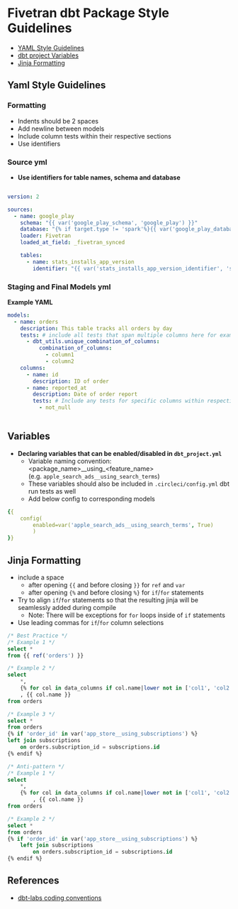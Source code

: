 # Fivetran dbt Package Style Guidelines
- [YAML Style Guidelines](#yaml-style-guidelines)
- [dbt project Variables](#variables)
- [Jinja Formatting](#jinja-formatting)

## Yaml Style Guidelines

### Formatting
- Indents should be 2 spaces
- Add newline between models
- Include column tests within their respective sections
- Use identifiers

### Source yml
- **Use identifiers for table names, schema and database**
```yml

version: 2

sources:
  - name: google_play
    schema: "{{ var('google_play_schema', 'google_play') }}"
    database: "{% if target.type != 'spark'%}{{ var('google_play_database', target.database) }}{% endif %}"
    loader: Fivetran
    loaded_at_field: _fivetran_synced

    tables:
      - name: stats_installs_app_version
        identifier: "{{ var('stats_installs_app_version_identifier', 'stats_installs_app_version') }}"
```

### Staging and Final Models yml
**Example YAML**
```yml
models:
  - name: orders
    description: This table tracks all orders by day
    tests: # include all tests that span multiple columns here for example...
      - dbt_utils.unique_combination_of_columns:
          combination_of_columns:
            - column1
            - column2
    columns:
      - name: id
        description: ID of order
      - name: reported_at
        description: Date of order report
        tests: # Include any tests for specific columns within respective sections
          - not_null
    
```
 
## Variables
- **Declaring variables that can be enabled/disabled in `dbt_project.yml`**
    - Variable naming convention: <package_name>_\_using\_<feature_name><br> 
    (e.g. `apple_search_ads__using_search_terms`)
    - These variables should also be included in `.circleci/config.yml` dbt run tests as well
    - Add below config to corresponding models
```yml
{{ 
    config(
        enabled=var('apple_search_ads__using_search_terms', True)
        ) 
}}
```

## Jinja Formatting
- include a space
    - after opening `{{` and before closing `}}` for `ref` and `var`
    - after opening `{%` and before closing `%}` for `if`/`for` statements
- Try to align `if`/`for` statements so that the resulting jinja will be seamlessly added during compile
    - Note: There will be exceptions for `for` loops inside of `if` statements
- Use leading commas for `if`/`for` column selections
```sql
/* Best Practice */
/* Example 1 */
select *
from {{ ref('orders') }}

/* Example 2 */
select 
    *,
    {% for col in data_columns if col.name|lower not in ['col1', 'col2'] %}
    , {{ col.name }}
from orders

/* Example 3 */
select *
from orders
{% if 'order_id' in var('app_store__using_subscriptions') %}
left join subscriptions
    on orders.subscription_id = subscriptions.id
{% endif %}

/* Anti-pattern */
/* Example 1 */
select 
    *,
    {% for col in data_columns if col.name|lower not in ['col1', 'col2'] %}
        , {{ col.name }}
from orders

/* Example 2 */
select *
from orders
{% if 'order_id' in var('app_store__using_subscriptions') %}
    left join subscriptions
        on orders.subscription_id = subscriptions.id
{% endif %}
```

## References
- [dbt-labs coding conventions](https://github.com/dbt-labs/corp/blob/b5c6f55b9e7594e1a1e562edf2378b6dd78a1119/dbt_coding_conventions.md)